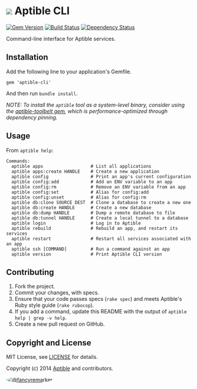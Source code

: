 # ![](https://raw.github.com/aptible/straptible/master/lib/straptible/rails/templates/public.api/icon-60px.png) Aptible CLI

[![Gem Version](https://badge.fury.io/rb/aptible-cli.png)](https://rubygems.org/gems/aptible-cli)
[![Build Status](https://travis-ci.org/aptible/aptible-cli.png?branch=master)](https://travis-ci.org/aptible/aptible-cli)
[![Dependency Status](https://gemnasium.com/aptible/aptible-cli.png)](https://gemnasium.com/aptible/aptible-cli)

Command-line interface for Aptible services.

## Installation

Add the following line to your application's Gemfile.

    gem 'aptible-cli'

And then run `bundle install`.

*NOTE: To install the `aptible` tool as a system-level binary, consider using the [aptible-toolbelt gem](https://github.com/aptible/aptible-toolbelt), which is performance-optimized through dependency pinning.*

## Usage

From `aptible help`:

```
Commands:
  aptible apps                  # List all applications
  aptible apps:create HANDLE    # Create a new application
  aptible config                # Print an app's current configuration
  aptible config:add            # Add an ENV variable to an app
  aptible config:rm             # Remove an ENV variable from an app
  aptible config:set            # Alias for config:add
  aptible config:unset          # Alias for config:rm
  aptible db:clone SOURCE DEST  # Clone a database to create a new one
  aptible db:create HANDLE      # Create a new database
  aptible db:dump HANDLE        # Dump a remote database to file
  aptible db:tunnel HANDLE      # Create a local tunnel to a database
  aptible login                 # Log in to Aptible
  aptible rebuild               # Rebuild an app, and restart its services
  aptible restart               # Restart all services associated with an app
  aptible ssh [COMMAND]         # Run a command against an app
  aptible version               # Print Aptible CLI version
```

## Contributing

1. Fork the project.
1. Commit your changes, with specs.
1. Ensure that your code passes specs (`rake spec`) and meets Aptible's Ruby style guide (`rake rubocop`).
1. If you add a command, update this README with the output of `aptible help | grep -v help`.
1. Create a new pull request on GitHub.

## Copyright and License

MIT License, see [LICENSE](LICENSE.md) for details.

Copyright (c) 2014 [Aptible](https://www.aptible.com) and contributors.

[<img src="https://s.gravatar.com/avatar/f7790b867ae619ae0496460aa28c5861?s=60" style="border-radius: 50%;" alt="@fancyremarker" />](https://github.com/fancyremarker)
